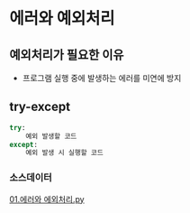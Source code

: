 # 에러와 예외처리

## 예외처리가 필요한 이유
- 프로그램 실행 중에 발생하는 에러를 미연에 방지

## try-except
```python
try:
    예외 발생할 코드
except:
    예외 발생 시 실행할 코드
```

### 소스데이터
[01.에러와 에외처리.py](../code/01.에러와에외처리.py)